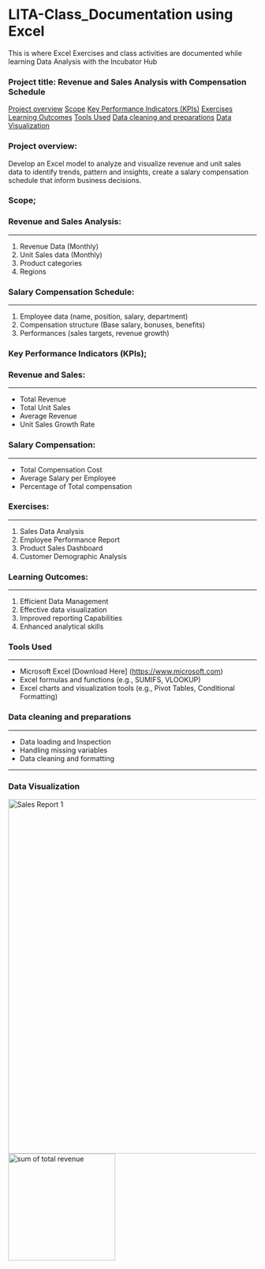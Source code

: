 # LITA-Class_Documentation using Excel
This is where Excel Exercises and class activities are documented while learning Data Analysis with the Incubator Hub

### Project title: Revenue and Sales Analysis with Compensation Schedule
[Project overview](#project-overview)
[Scope](#scope)
[Key Performance Indicators (KPIs)](#key-performance-indicators-(kpis))
[Exercises](#exercise)
[Learning Outcomes](#learning-outcomes)
[Tools Used](#tools-used)
[Data cleaning and preparations](#data-cleaning-and-preparations)
[Data Visualization](#data-visualization)

### Project overview:
Develop an Excel model to analyze and visualize revenue and unit sales data to identify trends, pattern and insights, create a salary compensation schedule that inform business decisions.

### Scope;

### Revenue and Sales Analysis:
---
1. Revenue Data (Monthly)
2. Unit Sales data (Monthly)
3. Product categories
4. Regions

### Salary Compensation Schedule:
---
1. Employee data (name, position, salary, department)
2. Compensation structure (Base salary, bonuses, benefits)
3. Performances (sales targets, revenue growth)

### Key Performance Indicators (KPIs);

### Revenue and Sales:
---
- Total Revenue
- Total Unit Sales
- Average Revenue
- Unit Sales Growth Rate

### Salary Compensation:
---
- Total Compensation Cost
- Average Salary per Employee
- Percentage of Total compensation 

### Exercises:
---
1. Sales Data Analysis
2. Employee Performance Report
3. Product Sales Dashboard
4. Customer Demographic Analysis

### Learning Outcomes:
---
1. Efficient Data Management
2. Effective data visualization
3. Improved reporting Capabilities
4. Enhanced analytical skills

### Tools Used
---
- Microsoft Excel [Download Here] (https://www.microsoft.com)
- Excel formulas and functions (e.g., SUMIFS, VLOOKUP)
- Excel charts and visualization tools (e.g., Pivot Tables, Conditional Formatting)

### Data cleaning and preparations
---
- Data loading and Inspection
- Handling missing variables
- Data cleaning and formatting

---
### Data Visualization
<img width="719" alt="Sales Report 1" src="https://github.com/user-attachments/assets/81ab3983-3a8d-4540-8fc1-a72c9f920daa">

<img width="217" alt="sum of  total revenue" src="https://github.com/user-attachments/assets/8c0f3592-f0e7-4535-94af-9676a88030fd">


